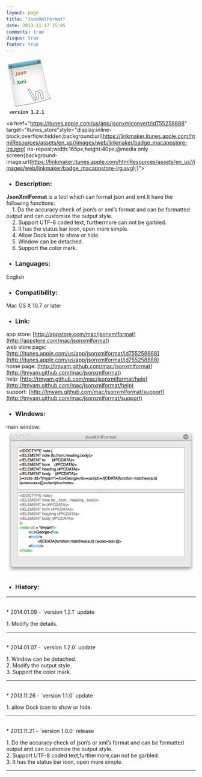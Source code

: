 ```yaml
---
layout: page
title: "JsonXmlFormat"
date: 2013-11-17 15:05
comments: true
disqus: true
footer: true
---
```

![icon](/mac/jsonxmlformat/icon.png)   
&nbsp;&nbsp;**`version 1.2.1`**

<a href="https://itunes.apple.com/us/app/jsonxmlconvert/id755258888" target="itunes_store"style="display:inline-block;overflow:hidden;background:url(https://linkmaker.itunes.apple.com/htmlResources/assets/en_us//images/web/linkmaker/badge_macappstore-lrg.png) no-repeat;width:165px;height:40px;@media only screen{background-image:url(https://linkmaker.itunes.apple.com/htmlResources/assets/en_us//images/web/linkmaker/badge_macappstore-lrg.svg);}"></a>

* ### Description:   

**JsonXmlFormat** is a tool which can format json and xml.It have the following functions:   
&nbsp;&nbsp;&nbsp;&nbsp;1. Do the accuracy check of json’s or xml’s format and can be formatted output and can customize the output style.     
&nbsp;&nbsp;&nbsp;&nbsp;2. Support UTF-8 coded text, furthermore can not be garbled.    
&nbsp;&nbsp;&nbsp;&nbsp;3. It has the status bar icon, open more simple.   
&nbsp;&nbsp;&nbsp;&nbsp;4. Allow Dock icon to show or hide.  
&nbsp;&nbsp;&nbsp;&nbsp;5. Window can be detached.   
&nbsp;&nbsp;&nbsp;&nbsp;6. Support the color mark.       

* ### Languages: 

English

* ### Compatibility: 

Mac OS X 10.7 or later

* ### Link:

app store: [http://appstore.com/mac/jsonxmlformat](http://appstore.com/mac/jsonxmlformat)   
web store page: [http://itunes.apple.com/us/app/jsonxmlformat/id755258888](http://itunes.apple.com/us/app/jsonxmlformat/id755258888)   
home page: [http://tmyam.github.com/mac/jsonxmlformat](http://tmyam.github.com/mac/jsonxmlformat)  
help: [http://tmyam.github.com/mac/jsonxmlformat/help](http://tmyam.github.com/mac/jsonxmlformat/help)   
support: [http://tmyam.github.com/mac/jsonxmlformat/support](http://tmyam.github.com/mac/jsonxmlformat/support)

* ### Windows:

main window:
![icon](/mac/jsonxmlformat/main.png) 

* ### History:
***
<br/>
* 2014.01.09  - `version 1.2.1` update  

1.&nbsp;Modify the details.  
***
<br/>
* 2014.01.07  - `version 1.2.0` update  

1.&nbsp;Window can be detached.  
2.&nbsp;Modify the output style.  
3.&nbsp;Support the color mark. 
***
<br/>
* 2013.11.26  - `version 1.1.0` update  

1.&nbsp;allow Dock icon to show or hide.   
***
<br/>
* 2013.11.21  - `version 1.0.0` release  

1.&nbsp;Do the accuracy check of json’s or xml’s format and can be formatted output and can customize the output style.       
2.&nbsp;Support UTF-8 coded text,furthermore,can not be garbled.    
3.&nbsp;It has the status bar icon, open more simple.    
***








